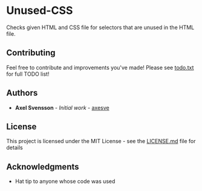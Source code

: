 # Unused-CSS

Checks given HTML and CSS file for selectors that are unused in the HTML file.

## Contributing

Feel free to contribute and improvements you've made!
Please see [todo.txt](todo.txt) for full TODO list!

## Authors

* **Axel Svensson** - *Initial work* - [axesve](https://github.com/axesve)

## License

This project is licensed under the MIT License - see the [LICENSE.md](LICENSE.md) file for details

## Acknowledgments

* Hat tip to anyone whose code was used
